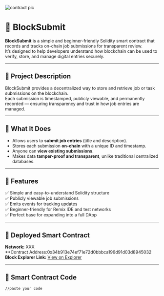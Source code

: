 
![contract pic](https://github.com/user-attachments/assets/320e5ab9-8deb-43f0-b0e8-643bd9a3479d)


# 🚀 BlockSubmit  

**BlockSubmit** is a simple and beginner-friendly Solidity smart contract that records and tracks on-chain job submissions for transparent review.  
It’s designed to help developers understand how blockchain can be used to verify, store, and manage digital entries securely.

---

## 🧠 Project Description
BlockSubmit provides a decentralized way to store and retrieve job or task submissions on the blockchain.  
Each submission is timestamped, publicly viewable, and permanently recorded — ensuring transparency and trust in how job entries are managed.

---

## 💼 What It Does
- Allows users to **submit job entries** (title and description).  
- Stores each submission **on-chain** with a unique ID and timestamp.  
- Anyone can **view existing submissions**.  
- Makes data **tamper-proof and transparent**, unlike traditional centralized databases.

---

## 🌟 Features
✅ Simple and easy-to-understand Solidity structure  
✅ Publicly viewable job submissions  
✅ Emits events for tracking updates  
✅ Beginner-friendly for Remix IDE and test networks  
✅ Perfect base for expanding into a full DApp  

---

## 🔗 Deployed Smart Contract
**Network:** XXX  
**Contract Address:0x34b913e74ef71e72d0bbbca196d91d03d8945032
**Block Explorer Link:** [View on Explorer](XXX)

---

## 🧩 Smart Contract Code
```solidity
//paste your code
